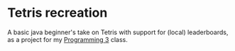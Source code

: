 # Tetris recreation

A basic java beginner's take on Tetris with support for (local) leaderboards, as a project for my [Programming 3](https://portal.vik.bme.hu/kepzes/targyak/VIIIAB00/en/) class.
